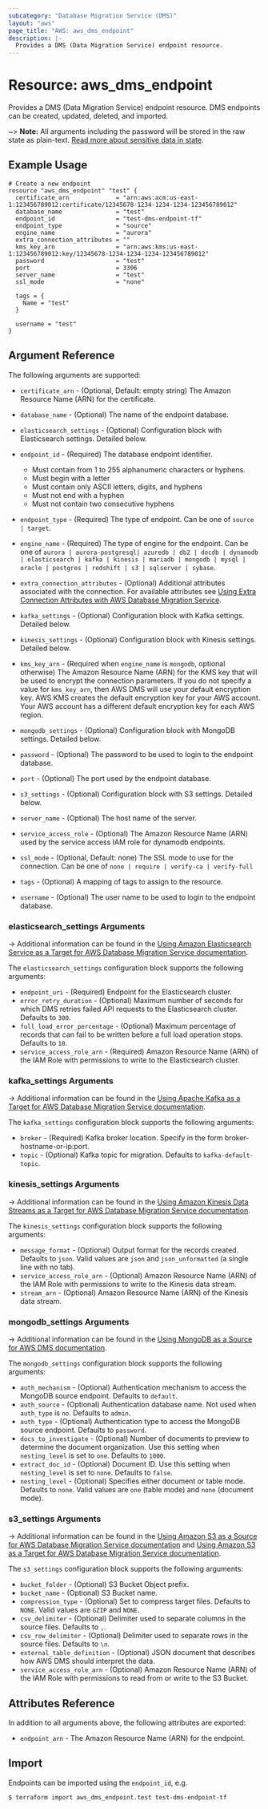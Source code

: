 ```yaml
---
subcategory: "Database Migration Service (DMS)"
layout: "aws"
page_title: "AWS: aws_dms_endpoint"
description: |-
  Provides a DMS (Data Migration Service) endpoint resource.
---
```


# Resource: aws_dms_endpoint

Provides a DMS (Data Migration Service) endpoint resource. DMS endpoints can be created, updated, deleted, and imported.

~> **Note:** All arguments including the password will be stored in the raw state as plain-text.
[Read more about sensitive data in state](/docs/state/sensitive-data.html).

## Example Usage

```hcl
# Create a new endpoint
resource "aws_dms_endpoint" "test" {
  certificate_arn             = "arn:aws:acm:us-east-1:123456789012:certificate/12345678-1234-1234-1234-123456789012"
  database_name               = "test"
  endpoint_id                 = "test-dms-endpoint-tf"
  endpoint_type               = "source"
  engine_name                 = "aurora"
  extra_connection_attributes = ""
  kms_key_arn                 = "arn:aws:kms:us-east-1:123456789012:key/12345678-1234-1234-1234-123456789012"
  password                    = "test"
  port                        = 3306
  server_name                 = "test"
  ssl_mode                    = "none"

  tags = {
    Name = "test"
  }

  username = "test"
}
```

## Argument Reference

The following arguments are supported:

* `certificate_arn` - (Optional, Default: empty string) The Amazon Resource Name (ARN) for the certificate.
* `database_name` - (Optional) The name of the endpoint database.
* `elasticsearch_settings` - (Optional) Configuration block with Elasticsearch settings. Detailed below.
* `endpoint_id` - (Required) The database endpoint identifier.

    - Must contain from 1 to 255 alphanumeric characters or hyphens.
    - Must begin with a letter
    - Must contain only ASCII letters, digits, and hyphens
    - Must not end with a hyphen
    - Must not contain two consecutive hyphens

* `endpoint_type` - (Required) The type of endpoint. Can be one of `source | target`.
* `engine_name` - (Required) The type of engine for the endpoint. Can be one of `aurora | aurora-postgresql| azuredb | db2 | docdb | dynamodb | elasticsearch | kafka | kinesis | mariadb | mongodb | mysql | oracle | postgres | redshift | s3 | sqlserver | sybase`.
* `extra_connection_attributes` - (Optional) Additional attributes associated with the connection. For available attributes see [Using Extra Connection Attributes with AWS Database Migration Service](http://docs.aws.amazon.com/dms/latest/userguide/CHAP_Introduction.ConnectionAttributes.html).
* `kafka_settings` - (Optional) Configuration block with Kafka settings. Detailed below.
* `kinesis_settings` - (Optional) Configuration block with Kinesis settings. Detailed below.
* `kms_key_arn` - (Required when `engine_name` is `mongodb`, optional otherwise) The Amazon Resource Name (ARN) for the KMS key that will be used to encrypt the connection parameters. If you do not specify a value for `kms_key_arn`, then AWS DMS will use your default encryption key. AWS KMS creates the default encryption key for your AWS account. Your AWS account has a different default encryption key for each AWS region.
* `mongodb_settings` - (Optional) Configuration block with MongoDB settings. Detailed below.
* `password` - (Optional) The password to be used to login to the endpoint database.
* `port` - (Optional) The port used by the endpoint database.
* `s3_settings` - (Optional) Configuration block with S3 settings. Detailed below.
* `server_name` - (Optional) The host name of the server.
* `service_access_role` - (Optional) The Amazon Resource Name (ARN) used by the service access IAM role for dynamodb endpoints.
* `ssl_mode` - (Optional, Default: none) The SSL mode to use for the connection. Can be one of `none | require | verify-ca | verify-full`
* `tags` - (Optional) A mapping of tags to assign to the resource.
* `username` - (Optional) The user name to be used to login to the endpoint database.

### elasticsearch_settings Arguments

-> Additional information can be found in the [Using Amazon Elasticsearch Service as a Target for AWS Database Migration Service documentation](https://docs.aws.amazon.com/dms/latest/userguide/CHAP_Target.Elasticsearch.html).

The `elasticsearch_settings` configuration block supports the following arguments:

* `endpoint_uri` - (Required) Endpoint for the Elasticsearch cluster.
* `error_retry_duration` - (Optional) Maximum number of seconds for which DMS retries failed API requests to the Elasticsearch cluster. Defaults to `300`.
* `full_load_error_percentage` - (Optional) Maximum percentage of records that can fail to be written before a full load operation stops. Defaults to `10`.
* `service_access_role_arn` - (Required) Amazon Resource Name (ARN) of the IAM Role with permissions to write to the Elasticsearch cluster.

### kafka_settings Arguments

-> Additional information can be found in the [Using Apache Kafka as a Target for AWS Database Migration Service documentation](https://docs.aws.amazon.com/dms/latest/userguide/CHAP_Target.Kafka.html).

The `kafka_settings` configuration block supports the following arguments:

* `broker` - (Required) Kafka broker location. Specify in the form broker-hostname-or-ip:port.
* `topic` - (Optional) Kafka topic for migration. Defaults to `kafka-default-topic`.

### kinesis_settings Arguments

-> Additional information can be found in the [Using Amazon Kinesis Data Streams as a Target for AWS Database Migration Service documentation](https://docs.aws.amazon.com/dms/latest/userguide/CHAP_Target.Kinesis.html).

The `kinesis_settings` configuration block supports the following arguments:

* `message_format` - (Optional) Output format for the records created. Defaults to `json`. Valid values are `json` and `json_unformatted` (a single line with no tab).
* `service_access_role_arn` - (Optional) Amazon Resource Name (ARN) of the IAM Role with permissions to write to the Kinesis data stream.
* `stream_arn` - (Optional) Amazon Resource Name (ARN) of the Kinesis data stream.

### mongodb_settings Arguments

-> Additional information can be found in the [Using MongoDB as a Source for AWS DMS documentation](https://docs.aws.amazon.com/dms/latest/userguide/CHAP_Source.MongoDB.html).

The `mongodb_settings` configuration block supports the following arguments:

* `auth_mechanism` - (Optional) Authentication mechanism to access the MongoDB source endpoint. Defaults to `default`.
* `auth_source` - (Optional) Authentication database name. Not used when `auth_type` is `no`. Defaults to `admin`.
* `auth_type` - (Optional) Authentication type to access the MongoDB source endpoint. Defaults to `password`.
* `docs_to_investigate` - (Optional) Number of documents to preview to determine the document organization. Use this setting when `nesting_level` is set to `one`. Defaults to `1000`.
* `extract_doc_id` - (Optional) Document ID. Use this setting when `nesting_level` is set to `none`. Defaults to `false`.
* `nesting_level` - (Optional) Specifies either document or table mode. Defaults to `none`. Valid values are `one` (table mode) and `none` (document mode).

### s3_settings Arguments

-> Additional information can be found in the [Using Amazon S3 as a Source for AWS Database Migration Service documentation](https://docs.aws.amazon.com/dms/latest/userguide/CHAP_Source.S3.html) and [Using Amazon S3 as a Target for AWS Database Migration Service documentation](https://docs.aws.amazon.com/dms/latest/userguide/CHAP_Target.S3.html).

The `s3_settings` configuration block supports the following arguments:

* `bucket_folder` - (Optional) S3 Bucket Object prefix.
* `bucket_name` - (Optional) S3 Bucket name.
* `compression_type` - (Optional) Set to compress target files. Defaults to `NONE`. Valid values are `GZIP` and `NONE`.
* `csv_delimiter` - (Optional) Delimiter used to separate columns in the source files. Defaults to `,`.
* `csv_row_delimiter` - (Optional) Delimiter used to separate rows in the source files. Defaults to `\n`.
* `external_table_definition` - (Optional) JSON document that describes how AWS DMS should interpret the data.
* `service_access_role_arn` - (Optional) Amazon Resource Name (ARN) of the IAM Role with permissions to read from or write to the S3 Bucket.

## Attributes Reference

In addition to all arguments above, the following attributes are exported:

* `endpoint_arn` - The Amazon Resource Name (ARN) for the endpoint.

## Import

Endpoints can be imported using the `endpoint_id`, e.g.

```
$ terraform import aws_dms_endpoint.test test-dms-endpoint-tf
```

